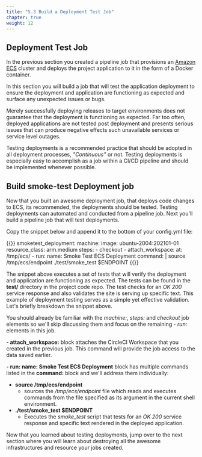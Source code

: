 ```yaml
---
title: "5.3 Build a Deployment Test Job"
chapter: true
weight: 12
---
```


## Deployment Test Job

In the previous section you created a pipeline job that provisions an [Amazon ECS][2] cluster and deploys the project application to it in the form of a Docker container.

In this section you will build a job that will test the application deployment to ensure the deployment and application are functioning as expected and surface any unexpected issues or bugs. 

Merely successfully deploying releases to target environments does not guarantee that the deployment is functioning as expected. Far too often, deployed applications are not tested post deployment and presents serious issues that can produce negative effects such unavailable services or service level outages.

Testing deployments is a recommended practice that should be adopted in all deployment processes, *"Continuous"* or not. Testing deployments is especially easy to accomplish as a job within a CI/CD pipeline and should be implemented whenever possible.

## Build smoke-test Deployment job

Now that you built an awesome deployment job, that deploys code changes to ECS, its recommended, the deployments should be tested. Testing deployments can automated and conducted from a pipeline job. Next you'll build a pipeline job that will test deployments.

Copy the snippet below and append it to the bottom of your config.yml file:

{{<highlight yaml>}}
  smoketest_deployment:
    machine:
      image: ubuntu-2004:202101-01
    resource_class: arm.medium
    steps:
      - checkout
      - attach_workspace:
          at: /tmp/ecs/
      - run:
          name: Smoke Test ECS Deployment
          command: |
            source /tmp/ecs/endpoint
            ./test/smoke_test $ENDPOINT
{{</highlight>}}

The snippet above executes a set of tests that will verify the deployment and application are functioning as expected. The tests can be found in the **test/** directory in the project code repo. The test checks for an *OK 200* service response and also validates the site is serving up specific text. This example of deployment testing serves as a simple yet effective validation. Let's briefly breakdown the snippet above.

You should already be familiar with the *machine:*, *steps:* and *checkout* job elements so we'll skip discussing them and focus on the remaining *- run:* elements in this job.

**- attach_workspace:** block attaches the CircleCI Workspace that you created in the previous job. This command will provide the job access to the data saved earlier.

**- run: name: Smoke Test ECS Deployment** block has multiple commands listed in the **command:** block and we'll address them individually:

- **source /tmp/ecs/endpoint**
    - sources the */tmp/ecs/endpoint* file which reads and executes commands from the file specified as its argument in the current shell environment.
- **./test/smoke_test $ENDPOINT**
    - Executes the *smoke_test* script that tests for an *OK 200* service response and specific text rendered in the deployed application.

Now that you learned about testing deployments, jump over to the next section where you will learn about destroying all the awesome infrastructures and resource your jobs created.

<!-- URL Links index -->
[1]: https://www.terraform.io
[2]: https://aws.amazon.com/ecr/
[3]: https://aws.amazon.com/apprunner/
[4]: https://www.terraform.io/docs/cloud/
[5]: https://www.terraform.io/docs/cli/index.html
[6]: /040_circleci_setup/43_terraform_cloud_token.html